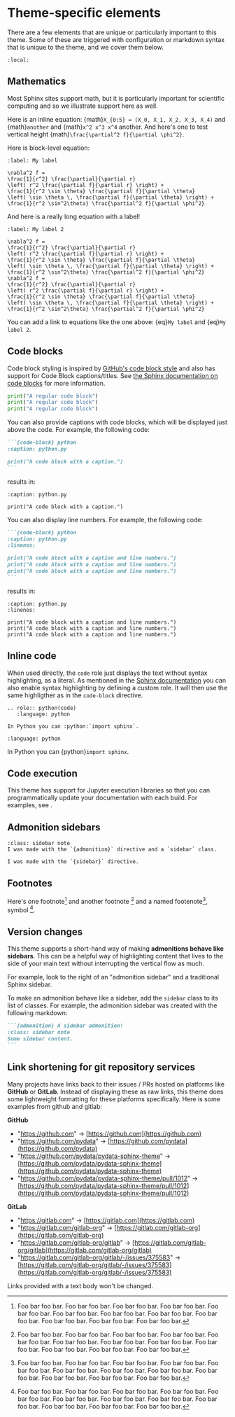 # Theme-specific elements

There are a few elements that are unique or particularly important to this theme.
Some of these are triggered with configuration or markdown syntax that is unique to the theme, and we cover them below.

```{contents} Page contents
:local:
```

## Mathematics

Most Sphinx sites support math, but it is particularly important for scientific computing and so we illustrate support here as well.

Here is an inline equation: {math}`X_{0:5} = (X_0, X_1, X_2, X_3, X_4)` and {math}`another` and {math}`x^2 x^3 x^4` another. And here's one to test vertical height {math}`\frac{\partial^2 f}{\partial \phi^2}`.

Here is block-level equation:

```{math}
:label: My label

\nabla^2 f =
\frac{1}{r^2} \frac{\partial}{\partial r}
\left( r^2 \frac{\partial f}{\partial r} \right) +
\frac{1}{r^2 \sin \theta} \frac{\partial f}{\partial \theta}
\left( \sin \theta \, \frac{\partial f}{\partial \theta} \right) +
\frac{1}{r^2 \sin^2\theta} \frac{\partial^2 f}{\partial \phi^2}
```

And here is a really long equation with a label!

```{math}
:label: My label 2

\nabla^2 f =
\frac{1}{r^2} \frac{\partial}{\partial r}
\left( r^2 \frac{\partial f}{\partial r} \right) +
\frac{1}{r^2 \sin \theta} \frac{\partial f}{\partial \theta}
\left( \sin \theta \, \frac{\partial f}{\partial \theta} \right) +
\frac{1}{r^2 \sin^2\theta} \frac{\partial^2 f}{\partial \phi^2}
\nabla^2 f =
\frac{1}{r^2} \frac{\partial}{\partial r}
\left( r^2 \frac{\partial f}{\partial r} \right) +
\frac{1}{r^2 \sin \theta} \frac{\partial f}{\partial \theta}
\left( \sin \theta \, \frac{\partial f}{\partial \theta} \right) +
\frac{1}{r^2 \sin^2\theta} \frac{\partial^2 f}{\partial \phi^2}
```

You can add a link to equations like the one above: {eq}`My label` and {eq}`My label 2`.

## Code blocks

Code block styling is inspired by [GitHub's code block style](https://primer.style/css/components/markdown) and also has support for Code Block captions/titles.
See [the Sphinx documentation on code blocks](https://www.sphinx-doc.org/en/master/usage/restructuredtext/directives.html#directive-code-block) for more information.

```python
print("A regular code block")
print("A regular code block")
print("A regular code block")
```

You can also provide captions with code blocks, which will be displayed just above the code.
For example, the following code:

````md
```{code-block} python
:caption: python.py

print("A code block with a caption.")
```
````

results in:

```{code-block} python
:caption: python.py

print("A code block with a caption.")
```

You can also display line numbers.
For example, the following code:

````md
```{code-block} python
:caption: python.py
:linenos:

print("A code block with a caption and line numbers.")
print("A code block with a caption and line numbers.")
print("A code block with a caption and line numbers.")
```
````

results in:

```{code-block} python
:caption: python.py
:linenos:

print("A code block with a caption and line numbers.")
print("A code block with a caption and line numbers.")
print("A code block with a caption and line numbers.")
```

## Inline code

When used directly, the `code` role just displays the text without syntax highlighting, as a literal. As mentioned in the [Sphinx documentation](https://www.sphinx-doc.org/en/master/usage/restructuredtext/roles.html#inline-code-highlighting) you can also enable syntax highlighting by defining a custom role. It will then use the same highligther as in the `code-block` directive.

```{code-block} rst
.. role:: python(code)
   :language: python

In Python you can :python:`import sphinx`.
```

```{role} python
:language: python
```

In Python you can {python}`import sphinx`.

## Code execution

This theme has support for Jupyter execution libraries so that you can programmatically update your documentation with each build.
For examples, see [](../examples/pydata.md).

## Admonition sidebars

```{admonition} A sidebar admonition!
:class: sidebar note
I was made with the `{admonition}` directive and a `sidebar` class.
```

```{sidebar} Sidebar title
I was made with the `{sidebar}` directive.
```

## Footnotes

Here's one footnote[^1] and another footnote [^2] and a named footenote[^named], symbol [^*].

[^1]: Foo bar foo bar. Foo bar foo bar. Foo bar foo bar. Foo bar foo bar. Foo bar foo bar. Foo bar foo bar. Foo bar foo bar. Foo bar foo bar. Foo bar foo bar. Foo bar foo bar. Foo bar foo bar. Foo bar foo bar.
[^2]: Foo bar foo bar. Foo bar foo bar. Foo bar foo bar. Foo bar foo bar. Foo bar foo bar. Foo bar foo bar. Foo bar foo bar. Foo bar foo bar. Foo bar foo bar. Foo bar foo bar. Foo bar foo bar. Foo bar foo bar.
[^named]: Foo bar foo bar. Foo bar foo bar. Foo bar foo bar. Foo bar foo bar. Foo bar foo bar. Foo bar foo bar. Foo bar foo bar. Foo bar foo bar. Foo bar foo bar. Foo bar foo bar. Foo bar foo bar. Foo bar foo bar.
[^*]: Foo bar foo bar. Foo bar foo bar. Foo bar foo bar. Foo bar foo bar. Foo bar foo bar. Foo bar foo bar. Foo bar foo bar. Foo bar foo bar. Foo bar foo bar. Foo bar foo bar. Foo bar foo bar. Foo bar foo bar.

## Version changes

This theme supports a short-hand way of making **admonitions behave like sidebars**.
This can be a helpful way of highlighting content that lives to the side of your main text without interrupting the vertical flow as much.

For example, look to the right of an "admonition sidebar" and a traditional Sphinx sidebar.

To make an admonition behave like a sidebar, add the `sidebar` class to its list of classes.
For example, the admonition sidebar was created with the following markdown:

````md
```{admonition} A sidebar admonition!
:class: sidebar note
Some sidebar content.
```
````

## Link shortening for git repository services

Many projects have links back to their issues / PRs hosted on platforms like **GitHub** or **GitLab**. Instead of displaying these as raw links, this theme does some lightweight formatting for these platforms specifically. Here is some examples from github and gitlab:

**GitHub**

- "https://github.com" -> [https://github.com](https://github.com)
- "https://github.com/pydata" -> [https://github.com/pydata](https://github.com/pydata)
- "https://github.com/pydata/pydata-sphinx-theme" -> [https://github.com/pydata/pydata-sphinx-theme](https://github.com/pydata/pydata-sphinx-theme)
- "https://github.com/pydata/pydata-sphinx-theme/pull/1012" -> [https://github.com/pydata/pydata-sphinx-theme/pull/1012](https://github.com/pydata/pydata-sphinx-theme/pull/1012)

**GitLab**

- "https://gitlab.com" -> [https://gitlab.com](https://gitlab.com)
- "https://gitlab.com/gitlab-org" -> [https://gitlab.com/gitlab-org](https://gitlab.com/gitlab-org)
- "https://gitlab.com/gitlab-org/gitlab" -> [https://gitlab.com/gitlab-org/gitlab](https://gitlab.com/gitlab-org/gitlab)
- "https://gitlab.com/gitlab-org/gitlab/-/issues/375583" -> [https://gitlab.com/gitlab-org/gitlab/-/issues/375583](https://gitlab.com/gitlab-org/gitlab/-/issues/375583)

Links provided with a text body won't be changed.
